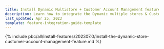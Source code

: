 ```yaml
---
title: Install Dynamic Multistore + Customer Account Management feature
description: Learn how to integrate the Dynamic multiple stores & Customer Account Management feature into a Spryker project.
last_updated: Apr 25, 2023
template: feature-integration-guide-template
---
```


{% include pbc/all/install-features/202307.0/install-the-dynamic-store-customer-account-management-feature.md %} <!-- To edit, see /_includes/pbc/all/install-features/202307.0/install-the-dynamic-store-customer-account-management-feature.md -->
